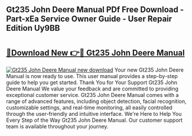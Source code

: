## Gt235 John Deere Manual PDf Free Download - Part-xEa Service Owner Guide - User Repair Edition Uy9BB

# <h2><a href="http://bc93224.oget.top/?id=Gt235+John+Deere+Manual">🔗Download New 👉🔴 Gt235 John Deere Manual</a></h2>

[![Gt235 John Deere Manual new download](https://i.imgur.com/5g1atiW.png)](http://bc93224.oget.top/?id=Gt235+John+Deere+Manual)
Your new Gt235 John Deere Manual is now ready to use. This user manual provides a step-by-step guide to help you get started. Thank You for Your Support Gt235 John Deere Manual We value your feedback and are committed to providing exceptional customer service. Gt235 John Deere Manual comes with a range of advanced features, including object detection, facial recognition, customizable settings, and real-time monitoring, all easily controlled through the user-friendly and intuitive interface. We're Here to Help You Every Step of the Way Gt235 John Deere Manual. Our customer support team is available throughout your journey.

